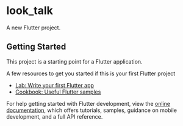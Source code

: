 # look_talk

A new Flutter project.

## Getting Started

This project is a starting point for a Flutter application.

A few resources to get you started if this is your first Flutter project

- [Lab: Write your first Flutter app](https://docs.flutter.dev/get-started/codelab)
- [Cookbook: Useful Flutter samples](https://docs.flutter.dev/cookbook)

For help getting started with Flutter development, view the
[online documentation](https://docs.flutter.dev/), which offers tutorials,
samples, guidance on mobile development, and a full API reference.
